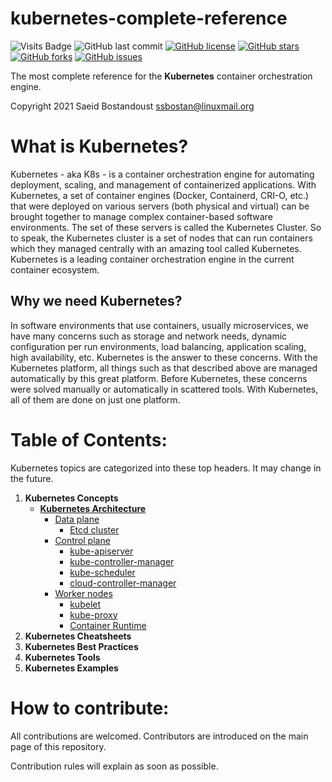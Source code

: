 # kubernetes-complete-reference

![Visits Badge](https://badges.pufler.dev/visits/ssbostan/kubernetes-complete-reference)
![GitHub last commit](https://img.shields.io/github/last-commit/ssbostan/kubernetes-complete-reference)
[![GitHub license](https://img.shields.io/github/license/ssbostan/kubernetes-complete-reference)](https://github.com/ssbostan/kubernetes-complete-reference/blob/master/LICENSE)
[![GitHub stars](https://img.shields.io/github/stars/ssbostan/kubernetes-complete-reference)](https://github.com/ssbostan/kubernetes-complete-reference/stargazers)
[![GitHub forks](https://img.shields.io/github/forks/ssbostan/kubernetes-complete-reference)](https://github.com/ssbostan/kubernetes-complete-reference/network)
[![GitHub issues](https://img.shields.io/github/issues/ssbostan/kubernetes-complete-reference)](https://github.com/ssbostan/kubernetes-complete-reference/issues)

The most complete reference for the **Kubernetes** container orchestration engine.

Copyright 2021 Saeid Bostandoust <ssbostan@linuxmail.org>

# What is Kubernetes?

Kubernetes - aka K8s - is a container orchestration engine for automating deployment, scaling, and management of containerized applications. With Kubernetes, a set of container engines (Docker, Containerd, CRI-O, etc.) that were deployed on various servers (both physical and virtual) can be brought together to manage complex container-based software environments. The set of these servers is called the Kubernetes Cluster. So to speak, the Kubernetes cluster is a set of nodes that can run containers which they managed centrally with an amazing tool called Kubernetes. Kubernetes is a leading container orchestration engine in the current container ecosystem.

## Why we need Kubernetes?

In software environments that use containers, usually microservices, we have many concerns such as storage and network needs, dynamic configuration per run environments, load balancing, application scaling, high availability, etc. Kubernetes is the answer to these concerns. With the Kubernetes platform, all things such as that described above are managed automatically by this great platform. Before Kubernetes, these concerns were solved manually or automatically in scattered tools. With Kubernetes, all of them are done on just one platform.

# Table of Contents:

Kubernetes topics are categorized into these top headers. It may change in the future.

 1. **Kubernetes Concepts**
    - [**Kubernetes Architecture**](https://github.com/ssbostan/kubernetes-complete-reference/blob/master/contents/concepts/architecture/README.md)
      - [Data plane](https://github.com/ssbostan/kubernetes-complete-reference/blob/master/contents/concepts/architecture/README.md#data-plane)
        - [Etcd cluster](https://github.com/ssbostan/kubernetes-complete-reference/blob/master/contents/concepts/architecture/README.md#data-plane)
      - [Control plane](https://github.com/ssbostan/kubernetes-complete-reference/blob/master/contents/concepts/architecture/README.md#control-plane)
        - [kube-apiserver](https://github.com/ssbostan/kubernetes-complete-reference/blob/master/contents/concepts/architecture/README.md#kube-apiserver)
        - [kube-controller-manager](https://github.com/ssbostan/kubernetes-complete-reference/blob/master/contents/concepts/architecture/README.md#kube-controller-manager)
        - [kube-scheduler](https://github.com/ssbostan/kubernetes-complete-reference/blob/master/contents/concepts/architecture/README.md#kube-scheduler)
        - [cloud-controller-manager](https://github.com/ssbostan/kubernetes-complete-reference/blob/master/contents/concepts/architecture/README.md#cloud-controller-manager)
      - [Worker nodes](https://github.com/ssbostan/kubernetes-complete-reference/blob/master/contents/concepts/architecture/README.md#worker-nodes)
        - [kubelet](https://github.com/ssbostan/kubernetes-complete-reference/blob/master/contents/concepts/architecture/README.md#kubelet)
        - [kube-proxy](https://github.com/ssbostan/kubernetes-complete-reference/blob/master/contents/concepts/architecture/README.md#kube-proxy)
        - [Container Runtime](https://github.com/ssbostan/kubernetes-complete-reference/blob/master/contents/concepts/architecture/README.md#container-runtime)
 2. **Kubernetes Cheatsheets**
 3. **Kubernetes Best Practices**
 4. **Kubernetes Tools**
 5. **Kubernetes Examples**

# How to contribute:

All contributions are welcomed. Contributors are introduced on the main page of this repository.

Contribution rules will explain as soon as possible.
